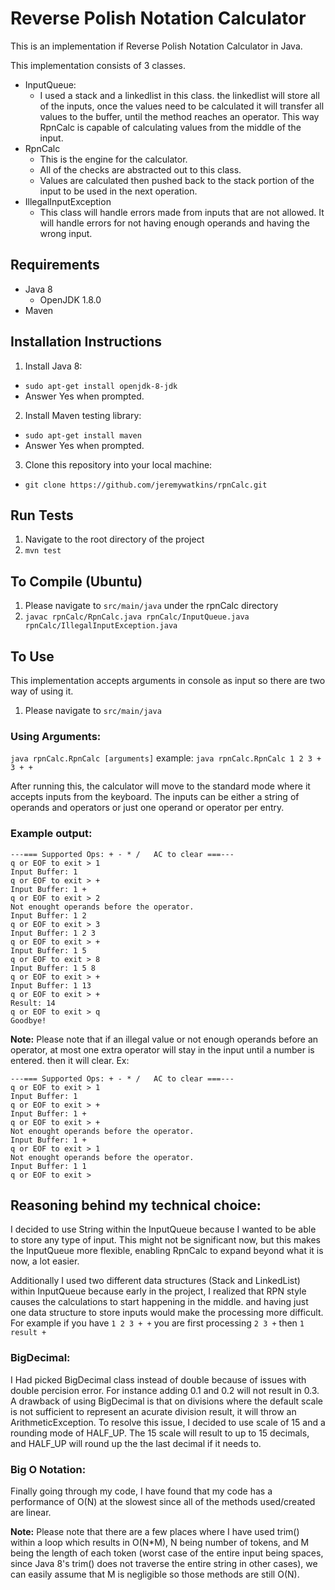 # Reverse Polish Notation Calculator
This is an implementation if Reverse Polish Notation Calculator in Java. 

This implementation consists of 3 classes.
* InputQueue:
  * I used a stack and a linkedlist in this class. the linkedlist will store all of the inputs, once the values need to be calculated it will transfer all values to the buffer, until the method reaches an operator. This way RpnCalc is capable of calculating values from the middle of the input.
* RpnCalc
  * This is the engine for the calculator.
  * All of the checks are abstracted out to this class.
  * Values are calculated then pushed back to the stack portion of the input to be used in the next operation.
* IllegalInputException
  * This class will handle errors made from inputs that are not allowed. It will handle errors for not having enough operands and having the wrong input.

## Requirements
- Java 8
  - OpenJDK 1.8.0
- Maven

## Installation Instructions
1. Install Java 8:
  - `sudo apt-get install openjdk-8-jdk`
  - Answer Yes when prompted.
2. Install Maven testing library:
  - `sudo apt-get install maven`
  - Answer Yes when prompted.
3. Clone this repository into your local machine:
  - `git clone https://github.com/jeremywatkins/rpnCalc.git`

## Run Tests
1. Navigate to the root directory of the project
2. `mvn test`

## To Compile (Ubuntu)
1. Please navigate to `src/main/java` under the rpnCalc directory
2. `javac rpnCalc/RpnCalc.java rpnCalc/InputQueue.java rpnCalc/IllegalInputException.java`

## To Use
This implementation accepts arguments in console as input so there are two way of using it.
1. Please navigate to `src/main/java`

### Using Arguments:
`java rpnCalc.RpnCalc [arguments]`
example:
`java rpnCalc.RpnCalc 1 2 3 + 3 + +`

After running this, the calculator will move to the standard mode where it accepts inputs  from the keyboard. The inputs can be either a string of operands and operators or just one  operand or operator per entry.

### Example output:

```---=== Welcome To RealPage RPN Calculator ===---
---=== Supported Ops: + - * /   AC to clear ===---
q or EOF to exit > 1
Input Buffer: 1
q or EOF to exit > +
Input Buffer: 1 +
q or EOF to exit > 2
Not enought operands before the operator.
Input Buffer: 1 2
q or EOF to exit > 3
Input Buffer: 1 2 3
q or EOF to exit > +
Input Buffer: 1 5
q or EOF to exit > 8
Input Buffer: 1 5 8
q or EOF to exit > +
Input Buffer: 1 13
q or EOF to exit > +
Result: 14
q or EOF to exit > q
Goodbye!
```

**Note:** Please note that if an illegal value or not enough operands before an operator, at most one extra operator will stay in the input until a number is entered. then it will clear.
Ex:
```---=== Welcome To RealPage RPN Calculator ===---
---=== Supported Ops: + - * /   AC to clear ===---
q or EOF to exit > 1
Input Buffer: 1
q or EOF to exit > +
Input Buffer: 1 +
q or EOF to exit > +
Not enought operands before the operator.
Input Buffer: 1 +
q or EOF to exit > 1
Not enought operands before the operator.
Input Buffer: 1 1
q or EOF to exit >
```

## Reasoning behind my technical choice:
I decided to use String within the InputQueue because I wanted to be able to store any type of input. This might not be significant now, but this makes the InputQueue more flexible, enabling RpnCalc to expand beyond what it is now, a lot easier.

Additionally I used two different data structures (Stack and LinkedList) within InputQueue because early in the project, I realized that RPN style causes the calculations to start happening in the middle. and having just one data structure to store inputs would make the processing more difficult. For example if you have `1 2 3 + +` you are first processing `2 3 +` then `1 result +`

### BigDecimal:
I Had picked BigDecimal class instead of double because of issues with double percision error. For instance adding 0.1 and 0.2 will not result in 0.3. A drawback of using BigDecimal is that on divisions where the default scale is not sufficient to represent an acurate division result, it will throw an ArithmeticException. To resolve this issue, I decided to use scale of 15 and a rounding mode of HALF_UP. The 15 scale will result to up to 15 decimals, and HALF_UP will round up the the last decimal if it needs to.

### Big O Notation:
Finally going through my code, I have found that my code has a performance of O(N) at the slowest since all of the methods used/created are linear.

**Note:** Please note that there are a few places where I have used trim() within a loop which results in O(N\*M), N being number of tokens, and M being the length of each token (worst case of the entire input being spaces, since Java 8's trim() does not traverse the entire string in other cases), we can easily assume that M is negligible so those methods are still O(N).

